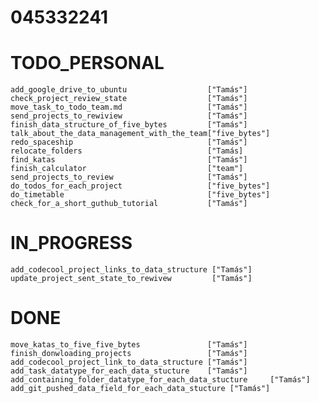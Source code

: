 # 045332241

# TODO_PERSONAL
    add_google_drive_to_ubuntu                  ["Tamás"]
    check_project_review_state                  ["Tamás"]
    move_task_to_todo_team.md                   ["Tamás"]
    send_projects_to_rewiview                   ["Tamás"]
    finish_data_structure_of_five_bytes         ["Tamás"]
    talk_about_the_data_management_with_the_team["five_bytes"]
    redo_spaceship                              ["Tamás"]
    relocate_folders                            ["Tamás]
    find_katas                                  ["Tamás"]
    finish_calculator                           ["team"]
    send_projects_to_review                     ["Tamás"]
    do_todos_for_each_project                   ["five_bytes"]
    do_timetable                                ["five_bytes"]
    check_for_a_short_guthub_tutorial           ["Tamás"]
# IN_PROGRESS
    add_codecool_project_links_to_data_structure ["Tamás"]
    update_project_sent_state_to_rewivew         ["Tamás"]
# DONE
    move_katas_to_five_five_bytes               ["Tamás"]
    finish_donwloading_projects                 ["Tamás"]
    add_codecool_project_link_to_data_structure ["Tamás"]
    add_task_datatype_for_each_data_stucture    ["Tamás"]
    add_containing_folder_datatype_for_each_data_stucture     ["Tamás"]
    add_git_pushed_data_field_for_each_data_stucture ["Tamás"]


